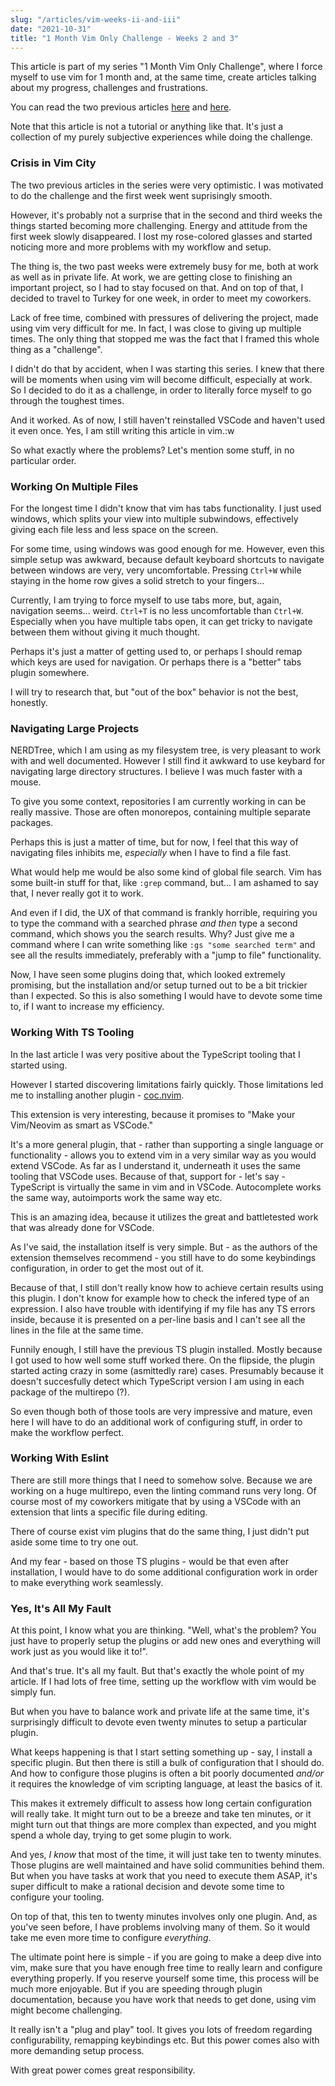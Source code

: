 ```yaml
---
slug: "/articles/vim-weeks-ii-and-iii"
date: "2021-10-31"
title: "1 Month Vim Only Challenge - Weeks 2 and 3"
---
```


This article is part of my series "1 Month Vim Only Challenge", where I force myself to use vim for 1 month and, at the same time, create articles talking about my progress, challenges and frustrations.

You can read the two previous articles [here](https://mpodlasin.com/articles/vim-challenge-kickoff) and [here](https://mpodlasin.com/articles/vim-week-i).

Note that this article is not a tutorial or anything like that. It's just a collection of my purely subjective experiences while doing the challenge.

### Crisis in Vim City

The two previous articles in the series were very optimistic. I was motivated to do the challenge and the first week went suprisingly smooth.

However, it's probably not a surprise that in the second and third weeks the things started becoming more challenging. Energy and attitude from the first week slowly disappeared. I lost my rose-colored glasses and started noticing more and more problems with my workflow and setup.

The thing is, the two past weeks were extremely busy for me, both at work as well as in private life. At work, we are getting close to finishing an important project, so I had to stay focused on that. And on top of that, I decided to travel to Turkey for one week, in order to meet my coworkers.

Lack of free time, combined with pressures of delivering the project, made using vim very difficult for me. In fact, I was close to giving up multiple times. The only thing that stopped me was the fact that I framed this whole thing as a "challenge".

I didn't do that by accident, when I was starting this series. I knew that there will be moments when using vim will become difficult, especially at work. So I decided to do it as a challenge, in order to literally force myself to go through the toughest times.

And it worked. As of now, I still haven't reinstalled VSCode and haven't used it even once. Yes, I am still writing this article in vim.:w

So what exactly where the problems? Let's mention some stuff, in no particular order.

### Working On Multiple Files

For the longest time I didn't know that vim has tabs functionality. I just used windows, which splits your view into multiple subwindows, effectively giving each file less and less space on the screen.

For some time, using windows was good enough for me. However, even this simple setup was awkward, because default keyboard shortcuts to navigate between windows are very, very uncomfortable. Pressing `Ctrl+W` while staying in the home row gives a solid stretch to your fingers...

Currently, I am trying to force myself to use tabs more, but, again, navigation seems... weird. `Ctrl+T` is no less uncomfortable than `Ctrl+W`. Especially when you have multiple tabs open, it can get tricky to navigate between them without giving it much thought.

Perhaps it's just a matter of getting used to, or perhaps I should remap which keys are used for navigation. Or perhaps there is a "better" tabs plugin somewhere.

I will try to research that, but "out of the box" behavior is not the best, honestly.

### Navigating Large Projects

NERDTree, which I am using as my filesystem tree, is very pleasant to work with and well documented. However I still find it awkward to use keybard for navigating large directory structures. I believe I was much faster with a mouse.

To give you some context, repositories I am currently working in can be really massive. Those are often monorepos, containing multiple separate packages.

Perhaps this is just a matter of time, but for now, I feel that this way of navigating files inhibits me, *especially* when I have to find a file fast.

What would help me would be also some kind of global file search. Vim has some built-in stuff for that, like `:grep` command, but... I am ashamed to say that, I never really got it to work. 

And even if I did, the UX of that command is frankly horrible, requiring you to type the command with a searched phrase *and then* type a second command, which shows you the search results. Why? Just give me a command where I can write something like `:gs "some searched term"` and see all the results immediately, preferably with a "jump to file" functionality.

Now, I have seen some plugins doing that, which looked extremely promising, but the installation and/or setup turned out to be a bit trickier than I expected. So this is also something I would have to devote some time to, if I want to increase my efficiency.

### Working With TS Tooling

In the last article I was very positive about the TypeScript tooling that I started using.

However I started discovering limitations fairly quickly. Those limitations led me to installing another plugin - [coc.nvim](https://github.com/neoclide/coc.nvim).

This extension is very interesting, because it promises to "Make your Vim/Neovim as smart as VSCode."

It's a more general plugin, that - rather than supporting a single language or functionality - allows you to extend vim in a very similar way as you would extend VSCode. As far as I understand it, underneath it uses the same tooling that VSCode uses. Because of that, support for - let's say - TypeScript is virtually the same in vim and in VSCode. Autocomplete works the same way, autoimports work the same way etc.

This is an amazing idea, because it utilizes the great and battletested work that was already done for VSCode.

As I've said, the installation itself is very simple. But - as the authors of the extension themselves recommend - you still have to do some keybindings configuration, in order to get the most out of it.

Because of that, I still don't really know how to achieve certain results using this plugin. I don't know for example how to check the infered type of an expression. I also have trouble with identifying if my file has any TS errors inside, because it is presented on a per-line basis and I can't see all the lines in the file at the same time.

Funnily enough, I still have the previous TS plugin installed. Mostly because I got used to how well some stuff worked there. On the flipside, the plugin started acting crazy in some (asmittedly rare) cases. Presumably because it doesn't succesfully detect which TypeScript version I am using in each package of the multirepo (?).

So even though both of those tools are very impressive and mature, even here I will have to do an additional work of configuring stuff, in order to make the workflow perfect.

### Working With Eslint

There are still more things that I need to somehow solve. Because we are working on a huge multirepo, even the linting command runs very long. Of course most of my coworkers mitigate that by using a VSCode with an extension that lints a specific file during editing.

There of course exist vim plugins that do the same thing, I just didn't put aside some time to try one out. 

And my fear - based on those TS plugins - would be that even after installation, I would have to do some additional configuration work in order to make everything work seamlessly.

### Yes, It's All My Fault

At this point, I know what you are thinking. "Well, what's the problem? You just have to properly setup the plugins or add new ones and everything will work just as you would like it to!".

And that's true. It's all my fault. But that's exactly the whole point of my article. If I had lots of free time, setting up the workflow with vim would be simply fun.

But when you have to balance work and private life at the same time, it's surprisingly difficult to devote even twenty minutes to setup a particular plugin.

What keeps happening is that I start setting something up - say, I install a specific plugin. But then there is still a bulk of configuration that I should do. And how to configure those plugins is often a bit poorly documented *and/or* it requires the knowledge of vim scripting language, at least the basics of it.

This makes it extremely difficult to assess how long certain configuration will really take. It might turn out to be a breeze and take ten minutes, or it might turn out that things are more complex than expected, and you might spend a whole day, trying to get some plugin to work.

And yes, *I know* that most of the time, it will just take ten to twenty minutes. Those plugins are well maintained and have solid communities behind them. But when you have tasks at work that you need to execute them ASAP, it's super difficult to make a rational decision and devote some time to configure your tooling.

On top of that, this ten to twenty minutes involves only one plugin. And, as you've seen before, I have problems involving many of them. So it would take me even more time to configure *everything*.

The ultimate point here is simple - if you are going to make a deep dive into vim, make sure that you have enough free time to really learn and configure everything properly. If you reserve yourself some time, this process will be much more enjoyable. But if you are speeding through plugin documentation, because you have work that needs to get done, using vim might become challenging.

It really isn't a "plug and play" tool. It gives you lots of freedom regarding configurability, remapping keybindings etc. But this power comes also with more demanding setup process.

With great power comes great responsibility.


